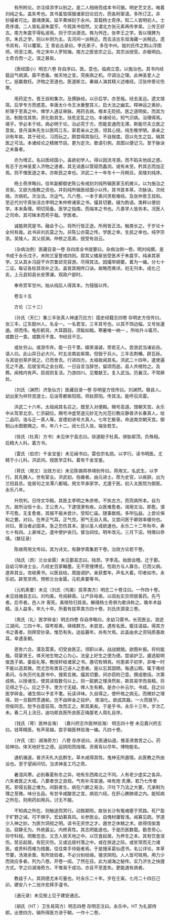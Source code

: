 <!-- { "loadSidebar": true } -->
　　有所附论。亦注续添字以别之。是二人相继而成本书可据。明史艺文志。唯着刘纯之名。盖失考也。其书虽皆探掇诸家旧论旧方。而各附案语。多所订正。非 钞撮者可比。嘉靖庚寅。延平黄焯刻于永州。首载杨士奇序。知二人皆明初人。士奇序谓。二人皆私淑朱震亨。今观其书信然。又谓北方张元素再传李杲。三传王好古。南方朱震亨得私淑焉。则于宗派源流。殊为舛迕。张李王之学。皆以理脾为宗。朱氏之学。则以补阴为主。去河间一派稍近。而去洁古东垣海藏一派稍远。遗书具有。可以覆案。王 青岩丛录曰。李氏弟子。多在中州。独刘氏传之荆山浮图师。师至江南。传之宋中人罗知悌。南方之医皆宗之云。其宗派授受。亦极明白。士奇合而一之。误之甚矣。

　　〔医经国小〕明志六卷 存自序曰。医。意也。临病立意。以施治也。其书内经载运气病源。靡不悉备。候天地之变。究疾病之机。尽调治之理。此神圣爱人之仁。拯羸救枉。济物之至道也。医道斯立。秦越人演其精义述难经。汉张仲景论伤寒。

　　用药定方。晋王叔和集次。及撰脉经。以示后学。亦至哉。经去圣远。遗文错简。后学专方而惑意。幸唐太仆令王冰重整其义。启大法之幽玄。释神运之奥妙。析理于至真之中。俾学人遇证审脉。用药去病。根本无贬损。医之道明矣。而其为法。制胜伐其势。资化助其生。扶危定乱之功。本诸经论。知气识病。治理得焉。嗟乎。学必本于经。病必明于论。治必究于方。而能变通而无滞。斯能尽夫立医之意矣。昔丹溪朱先生以医鸣江东。家君亲从之游。领其心授。纯生晚学陋。承亲之训有年矣。其于经论。习而玩之。颇尝得其指归。不自揆度。窃以先生之旨。辑其医之可法。本诸经论之精微节目。更为定次。歌语引例。具图以便记习。至于脉诀之未备者。

　　亦为增正。名曰医经国小。盖欲初学人。得以因流寻源。而不蹈夫他歧之惑。有志于古神圣爱人济物之道者。其无诮愚以管窥而蠡测。或有未至。矜其志而加正焉。则不惟医道之幸。亦斯民之幸也。洪武二十一年冬十一月朔旦。吴陵刘纯序。

　　杨士奇序略曰。往年副都御史陈公有戒刻刘纯所辑医家玉机微义。以为施治之资矣。又欲为施教之资也。并刻纯所辑医经国小以传。其书首本草。次脉诀。次经络。次病机。次治法。次运气。凡六卷。一本于素问灵枢难经。及张仲景王叔和。至近代刘守真张洁古李明之朱仲修诸家之书。撮其切要。缀为韵语。类粹以便初学。本末条理。明切简备。医学之指南。而端本之书也。凡善学人皆务本。况医人之司命。其可昧本而苟乎哉。学医者。

　　诚能熟究是书。融会于心。将所行皆正途。所用皆正法。触类长之。于岁论十全何有哉。此书非刘氏莫之为。非陈公亦莫之传。学医之幸。生民之幸也。纯字宗浓。吴陵人。其父叔渊。仲修之高弟。授受有自云。

　　〔杂病治例〕医藏目录一卷 存四库全书提要曰。杂病治例一卷。明刘纯撰。是书成于永乐戊子。末附兰室誓戒四则。叙其父橘泉翁受医术于朱震亨。纯承其家学。又从其乡冯庭干许宗鲁邱克容游。尽得其法。因撮举纲要。着为一编。分七十二证。每证各标其攻补之法。盖皆其相传口诀。故略而弗详。初无刊本。成化己亥。上元县知县长安萧谦。观政户部时。

　　奉命赏军甘州。始从纯后人得其本。为锓版以传。

　　卷五十五

　　方论（三十三）

　　〔孙氏（天仁）集三丰张真人神速万应方〕国史经籍志四卷 存明史方伎传曰。张三丰。辽东懿州人。名全一。一名君宝。三丰其号也。以其不饰边幅。又号张邋遢。颀而伟。龟形鹤背。大耳圆目。须髯如戟。寒暑唯一衲一 。所啖升斗辄尽。或数日一食。或数月不食。书经目不忘。

　　或处穷山。或游市井。能一日千里。嬉笑谐谑。旁若无人。尝游武当诸岩岳。语人曰。此山异日必大兴。时五龙南岩紫霄。但毁于兵火。三丰去荆榛。辟瓦砾。与其徒创草庐居之。已而舍去。行进四方。太祖故闻其名。洪武二十四年。遣使遍觅之不遇。后居宝鸡之金台观。一日自言当辞世。留颂而逝。县人共棺殓之。及葬。闻棺内有声。启视则复活。乃游四川。见蜀献王。复入武当。历襄汉。不常厥处。

　　〔刘氏（渊然）济急仙方〕医藏目录一卷 存明皇方伎传曰。刘渊然。赣县人。幼出家为祥符宫道士。后诣雩都紫阳观。师赵原阳。传其法。能呼召风雷。

　　洪武二十六年。太祖闻其名召之。既至入对便殿。赐号高道。馆朝天宫。永乐中从驾至北京。仁宗嗣位。赐号冲虚至道元妙无为光范衍教庄静普济长春真人。给二品印。诰与正一真人等。宣德初进号大真人。七年乞骸骨。命送南京朝天宫。御制山水图歌赐之。卒。年八十二。阅七日入敛。端坐若生。

　　〔徐氏（杜真）方书〕未见休宁县志曰。徐道聪子杜真。骈胁犀顶。负殊相。后精大人科。着方书。

　　〔雷氏（伯宗）千金宝鉴〕未见闽书曰。雷伯宗名勋。以字行。读书明医。尤精于小儿科。洪武间。授医学正科。着有千金宝鉴。

　　〔蒋氏（用文）治效方论〕未见陈镐蒋恭靖别传曰。蒋用文。名武生。以字行。其先魏人。世有宦业。洪武初。伯雍者。由元进士。荐为史官。以疾辞。出为兰阳县丞。徙居句之龙潭八都城。用文早承家学。尤邃于医。初入太医院为御医。永乐八年。

　　升院判。日侍文华殿。其医主李明之朱彦修。不执古方。而究病所本。自为方。故所治恒十全。王公贵人。下逮氓隶有疾。众医难愈者。谒用文治。即愈。谓不可愈。无复愈者。其报不报未尝计。受知仁庙。随事献规。多所弘益。上尝论保和之要。对曰。在养正气耳。正气完。邪气无自入焉。又尝问医于卿效率缓何也。对曰。善治者必固本。急之恐伤其本。是以圣人戒欲速也。永乐二十二年秋卒。寿七十有四。上甚悼之。遣中使护丧归。督治祠坟。明年改元。三月下诏。特赠曰恭靖。（献征录）

　　陈继蒋用文传曰。其为诗文。有静学斋集若干卷。治效方论若干卷。

　　〔陆氏（昂）兰台金匮〕未见鄞县志曰。陆昂。字季高。始居会稽。迁于鄞。自幼习举进士业。凡经史百家翰墨。无不旁搜博览。性刚方与人寡合。已而父病。遂弃其业。攻岐黄书。以医自给。周旋调护。亲获耆年。声名大着。叩者如市。永乐初。辟至京师。预修兰台金匮。元机素要等书。

　　〔元机素要〕未见〔刘氏（均美）拔萃类方〕明志二十卷注曰。一作四十卷。未见钱塘县志曰。刘均美。号阅耕斋。让产异母弟。以闾右实京师居善药。先丐者。后市者。邑人许 客死。美殡殓归其丧。解缙杨士奇俱为歌诗称之。晚年术益精。活人益多。年九十卒。所着有拔萃类方四十卷。刘氏庆源录三卷。

　　〔周氏（礼）医学碎金〕明志四卷 存自序略曰。余幼习儒书。长究医业。浪迹江湖间。三四十年。探考枢素。绎络群方。未尝怠。遇有名医。辄往请益。得其方书之善者。则拜受钞录。惟恐有失。迨兹暮年。尚有欠焉。此盖由余之资钝质愚故耳。幸遇圣朝。

　　恩弥六合。濡及蒿莱。叨受良医正。领职以来。战战兢兢。欲图补报。将何能哉。荷蒙贤王。体天地生物之心为心。法皇上好生之德为德。尝谕护卫。遴选聪明俊逸子弟。委臣礼等。教授轩岐诸家之书。愚切有惧焉。何患弟子初学，非唯一时不能以造其微。而尤恐有类盲己诬人之患者。是以忘其固陋。每遇公暇。辄于难经素问。与失历代名医书中。搜索玄微。撮其切要。间亦窃附己意。撰成歌括。次第成帙。以授诸生。使其读取数句以上。则一脏腑之理涣然矣，斯其易学而易精。将见得之于心。应之于手。使方寸无疑。俾人生有赖。是亦小补云尔。书成。目之曰医学碎金。诸生倘以予言不耄。玩读详味。久自得之。使杆格之病无。而微妙之理得。则一旦豁然贯通矣。岂不由碎金之投炉。 炼溶化。欲成其器。一火而就乎。但俟同志。恕予白首狂简。改而正之。斯其美矣。于是乎书。永乐十三年。岁次乙未。春二月上浣日。迪功郎良医所良医正梅屋老人周礼自序。

　　〔钱氏（萼）医林会海〕 （嘉兴府志作医林验海） 明志四十卷 未见嘉兴府志曰。钱萼精医。有声吴越。尝手辑医林验海一编。凡四十卷。

　　〔许氏（宏）湖海奇方〕 八卷 存序说曰。夫医通仙道。推圣贤救苦之心。药验神功。体天地好生之德。运阴阳而烛理。资膏肓以尽年。博物能名。

　　通机循道。普济夭札大庇群生。草木咸得其性。鬼神无所遁情。此医教之所由设也。至于望闻问切。当求神圣工巧之奇。

　　暑湿风寒。必别春夏秋冬之异。地有东西南北之不同。人有老少虚实之各异。六失者医之大戒。八要者世之良规。气有补泻宣通。味有炮 炙爆。若乃七传者死。邪侵五脏之难为。间脏者生。病在六腑之易治。汗吐下乃法之大要。亢承制为理之至微。味分五品。有甘辛咸酸苦之宜。病验六经。在肝心脾肺肾之内。能知病之所在。则用药如用兵。讨无不服。

　　不知病之所在。则触途而冥行。动致颠陨。故张长沙有冤魂塞于冥路。死尸盈于旷野之诫。可不惧乎。宏幼慕真风。长参医业。自愧材庸智浅。闻寡见疏。学道少入神之妙。为医欠洞视之明。读书无资世之才。遁世乏休粮之术。欲得恬愉澹泊。寂静无为。外绝嚣尘。内修真性。其志罔能遂也。于是历医数载。勤苦劳心。仰守科规。罔敢忽怠。又念人居天地之中。以饮食起居。为养生之本。其有饮食误伤。禁忌起居。有犯灾伤。又或远居村落之中。或在旅途之际。或贫常而无力诸医。或贵料而难为措置。往往束手待毙者焉。于是搜采葛仙遗书。名公详论。本草节要。汤液余膏。有所效验者。不必分别经络。搜求阴阳。人人皆可晓用。用力少而效应多者。列为八卷。开卷一阅。了然在目。此为湖海之秘传。实乃济生之快捷方式。字之曰湖海奇方。不惟易于成功。亦且不至差失。更能遇有病者。

　　教益于人。其阴德尤未可量也。时永乐二十年。岁在壬寅。七月二十四日己卯。建安八十二翁许宏拜手谨书。

　　〔通元录〕未见按上见于建安通志。

　　〔胡氏（HT ）卫生易简方〕明志四卷 存明志注曰。永乐中。HT 为礼部侍郎。出使四方。辑所得医方进于朝。一作十二卷。

